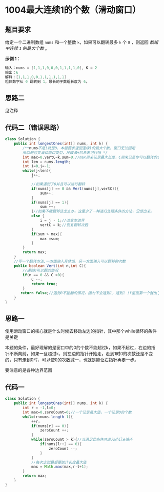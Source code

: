 # 1004最大连续1的个数（滑动窗口）

## 题目要求

给定一个二进制数组 `nums` 和一个整数 `k`，如果可以翻转最多 `k` 个 `0` ，则返回 *数组中连续 `1` 的最大个数* 。

**示例 1：**

```java
输入：nums = [1,1,1,0,0,0,1,1,1,1,0], K = 2
输出：6
解释：[1,1,1,0,0,1,1,1,1,1,1]
粗体数字从 0 翻转到 1，最长的子数组长度为 6。
```

## 思路二

见注释

## 代码二（错误思路）

```java
class Solution {
    public int longestOnes(int[] nums, int k) {
        /**nums不是1就是0，本题要求返回连续1的最大个数，窗口无法固定
        所以是可变滑动窗口类型，尺取法+哈希表可行吗 */
        int max=0,vertC=k,sum=0;//max用来记录最大长度，C用来记录你可以翻转的次数,sum用来记录当前连续1的个数
        int len = nums.length;
        int i=0,j=-1;
        while(j<len){
            j++;

            //如果遇到了0并且可以进行翻转
            if(nums[j] == 0 && Vert(nums[j],vertC)){
                sum++;
            }
            if(nums[j] == 1){
                sum ++;
            }//如果不能翻转该怎么办，这里少了一种递归处理条件的方法，没想出来。
            else {
                i = j - 1;//改变左边界
                vertC = k;//恢复翻转次数
            }
            if(sum > max){
                max =sum;
            }
        }
        return max;
    }
    //写一个翻转方法,一方面输入具体值，另一方面输入可以翻转的次数
    public boolean Vert(int n,int C){
        //遇到0可以翻的情况
        if(n == 0 && C >0){
            C --;
            return true;
        }
       return false;//遇到0不能翻的情况，因为不会遇到1，遇到1 if里面第一个就出了
    }
}
```

## 思路一

使用滑动窗口的核心就是什么时候去移动左边的指针，其中那个while循环的条件是关键

本题的条件，最好理解的是窗口中的0的个数不能超过k，如果不超过，右边的指针不断向前，如果一旦超过k，则左边的指针开始走，走到1时0的次数还是不变的，只有走到0时，可以使0的次数减一，也就是能让右指针再走一步。

要注意的是各种边界范围

## 代码一

```java
class Solution {
    public int longestOnes(int[] nums, int k) {
        int r = -1,l=0;
        int max=0,zeroCount=0;//一个记录最大值，一个记录0的个数
        while(r<nums.length-1){
            ++r;
            if(nums[r] == 0){
                zeroCount ++;
            }
            while(zeroCount > k){//当满足此条件时进入while循环
                if(nums[l++] == 0){
                    zeroCount --;
                }
            }
            //每次走到最后要统计长度最大值
            max = Math.max(max,r-l+1);
        }
        return max;
    }
}


```
